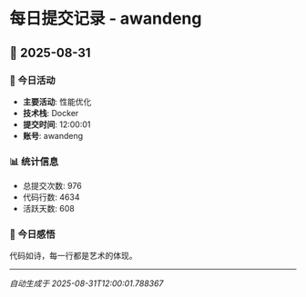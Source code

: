 # 每日提交记录 - awandeng

## 📅 2025-08-31

### 🎯 今日活动
- **主要活动**: 性能优化
- **技术栈**: Docker
- **提交时间**: 12:00:01
- **账号**: awandeng

### 📊 统计信息
- 总提交次数: 976
- 代码行数: 4634
- 活跃天数: 608

### 💭 今日感悟
代码如诗，每一行都是艺术的体现。

---
*自动生成于 2025-08-31T12:00:01.788367*
